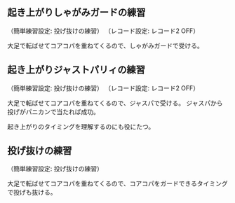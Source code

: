 ## 起き上がりしゃがみガードの練習

（簡単練習設定: 投げ抜けの練習）
（レコード設定: レコード2 OFF）

大足で転ばせてコアコパを重ねてくるので、しゃがみガードで受ける。

## 起き上がりジャストパリィの練習

（簡単練習設定: 投げ抜けの練習）
（レコード設定: レコード2 OFF）

大足で転ばせてコアコパを重ねてくるので、ジャスパで受ける。
ジャスパから投げがパニカンで当たれば成功。

起き上がりのタイミングを理解するのにも役にたつ。

## 投げ抜けの練習

（簡単練習設定: 投げ抜けの練習）

大足で転ばせてコアコパを重ねてくるので、コアコパをガードできるタイミングで投げも抜ける。
